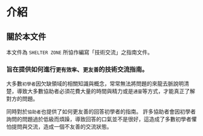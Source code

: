 # 介紹
## 關於本文件
本文件為 `SHELTER ZONE` 所協作編寫「技術交流」之指南文件。

### 旨在提供如何進行`更有效率`、`更友善`的技術交流指南。   
大多數`初學者`因欠缺領域的相關知識與概念，常常無法將問題的來龍去脈說明清楚，導致大多數協助者必須花費大量的時間與精力或是`通靈`等方式，才能真正了解對方的問題。

同時對於`協助者`也提供了如何更友善的回答初學者的指南。
許多協助者會因初學者詢問的問題過於低級而煩躁，導致回答的口氣並不是很好，這造成了多數初學者懼怕提問與交流，造成一個不友善的交流狀態。
